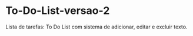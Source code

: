 # To-Do-List-versao-2
Lista de tarefas:
To Do List com sistema de adicionar, editar e excluir texto.
